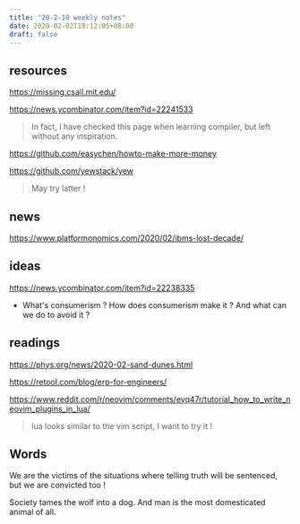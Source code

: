 ```yaml
---
title: "20-2-10 weekly notes"
date: 2020-02-02T18:12:05+08:00
draft: false
---
```



## resources
https://missing.csail.mit.edu/

https://news.ycombinator.com/item?id=22241533
> In fact, I have checked this page when learning compiler, but left without any inspiration.

https://github.com/easychen/howto-make-more-money

https://github.com/yewstack/yew
> May try latter !

## news
https://www.platformonomics.com/2020/02/ibms-lost-decade/


## ideas
https://news.ycombinator.com/item?id=22238335

- [](https://www.bilibili.com/video/av83908288/?spm_id_from=333.788.videocard.1)
What's consumerism ? How does consumerism make it ? And what can we do to avoid it ?



## readings
https://phys.org/news/2020-02-sand-dunes.html

https://retool.com/blog/erp-for-engineers/

https://www.reddit.com/r/neovim/comments/eyq47r/tutorial_how_to_write_neovim_plugins_in_lua/

> lua looks similar to the vim script, I want to try it !


## Words
We are the victims of the situations where telling truth will be sentenced, but we are convicted too !

Society tames the wolf into a dog. And man is the most domesticated animal of all.
